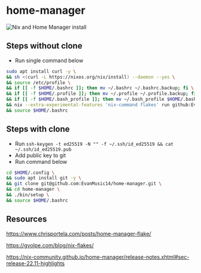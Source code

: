 # home-manager
![Nix and Home Manager install](https://github.com/EvanMusic14/home-manager/actions/workflows/testCommands.yml/badge.svg)

## Steps without clone
- Run single command below
```sh
sudo apt install curl -y \
&& sh <(curl -L https://nixos.org/nix/install) --daemon --yes \
&& source /etc/profile \
&& if [[ -f $HOME/.bashrc ]]; then mv ~/.bashrc ~/.bashrc.backup; fi \
&& if [[ -f $HOME/.profile ]]; then mv ~/.profile ~/.profile.backup; fi \
&& if [[ -f $HOME/.bash_profile ]]; then mv ~/.bash_profile $HOME/.bash_profile.backup; fi \
&& nix --extra-experimental-features 'nix-command flakes' run github:EvanMusic14/home-manager/main#homeConfigurations."$USER".activationPackage \
&& source $HOME/.bashrc
```

## Steps with clone
- Run `ssh-keygen -t ed25519 -N "" -f ~/.ssh/id_ed25519 && cat ~/.ssh/id_ed25519.pub`
- Add public key to git
- Run command below
```sh
cd $HOME/.config \
&& sudo apt install git -y \
&& git clone git@github.com:EvanMusic14/home-manager.git \
&& cd home-manager \
&& ./bin/setup \
&& source $HOME/.bashrc
```

## Resources
https://www.chrisportela.com/posts/home-manager-flake/

https://gvolpe.com/blog/nix-flakes/

https://nix-community.github.io/home-manager/release-notes.xhtml#sec-release-22.11-highlights
